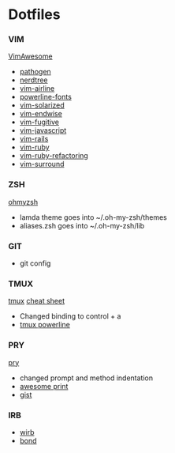# Dotfiles
### VIM
[VimAwesome](http://vimawesome.com/)
* [pathogen](https://github.com/tpope/vim-pathogen)
* [nerdtree](https://github.com/scrooloose/nerdtree)
* [vim-airline](https://github.com/bling/vim-airline)
* [powerline-fonts](https://github.com/Lokaltog/powerline-fonts)
* [vim-solarized](https://github.com/altercation/vim-colors-solarized)
* [vim-endwise](http://vimawesome.com/plugin/endwise-vim)
* [vim-fugitive](https://github.com/tpope/vim-fugitive)
* [vim-javascript](https://github.com/pangloss/vim-javascript)
* [vim-rails](https://github.com/tpope/vim-rails)
* [vim-ruby](http://vimawesome.com/plugin/vim-ruby)
* [vim-ruby-refactoring](http://vimawesome.com/plugin/vim-ruby-refactoring)
* [vim-surround](http://vimawesome.com/plugin/surround-vim)

### ZSH
[ohmyzsh](https://github.com/robbyrussell/oh-my-zsh)
* lamda theme goes into ~/.oh-my-zsh/themes
* aliases.zsh goes into ~/.oh-my-zsh/lib

### GIT
* git config

### TMUX
[tmux](https://github.com/ThomasAdam/tmux)
[cheat sheet](https://gist.github.com/MohamedAlaa/2961058)
* Changed binding to control + a
* [tmux powerline](https://github.com/erikw/tmux-powerline)

### PRY
[pry](https://github.com/pry/pry)
* changed prompt and method indentation
* [awesome print](https://github.com/michaeldv/awesome_print)
* [gist](https://github.com/defunkt/gist)

### IRB
* [wirb](https://github.com/janlelis/wirb)
* [bond](https://github.com/cldwalker/bond)
